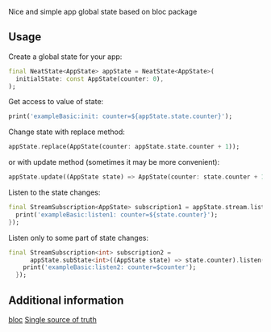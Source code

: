 Nice and simple app global state based on bloc package

## Usage

Create a global state for your app:
```dart
final NeatState<AppState> appState = NeatState<AppState>(
  initialState: const AppState(counter: 0),
);
```

Get access to value of state:
```dart
print('exampleBasic:init: counter=${appState.state.counter}');
```

Change state with replace method:
```dart
appState.replace(AppState(counter: appState.state.counter + 1));
```
or with update method (sometimes it may be more convenient):
```dart
appState.update((AppState state) => AppState(counter: state.counter + 1));
```

Listen to the state changes:
```dart
final StreamSubscription<AppState> subscription1 = appState.stream.listen((AppState state) {
  print('exampleBasic:listen1: counter=${state.counter}');
});
```

Listen only to some part of state changes:
```dart
final StreamSubscription<int> subscription2 =
      appState.subState<int>((AppState state) => state.counter).listen((int counter) {
    print('exampleBasic:listen2: counter=$counter');
  });
```

## Additional information

[bloc](https://pub.dev/packages/bloc)
[Single source of truth](https://en.wikipedia.org/wiki/Single_source_of_truth)